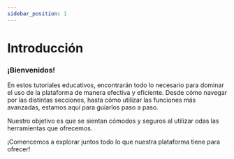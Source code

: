 ```yaml
---
sidebar_position: 1
---
```


# Introducción

### ¡Bienvenidos!
En estos tutoriales educativos, encontrarán todo lo necesario para dominar el uso de la
plataforma de manera efectiva y eficiente. Desde cómo navegar por las distintas secciones,
hasta cómo utilizar las funciones más avanzadas, estamos aquí para guiarlos paso a paso.

Nuestro objetivo es que se sientan cómodos y seguros al utilizar odas las herramientas que ofrecemos.

¡Comencemos a explorar juntos todo lo que nuestra plataforma tiene para ofrecer!